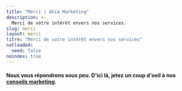 ```yaml
---
title: "Merci | Akia Marketing"
description: >-
  Merci de votre intérêt envers nos services.
slug: merci
layout: merci
titre: "Merci de votre intérêt envers nos services"
notloaded:
  need: false
noindex: true
---
```

#### Nous vous répondrons sous peu. D'ici là, jetez un coup d'oeil à nos [conseils marketing](/articles).